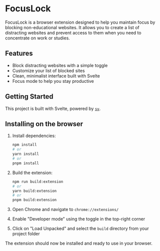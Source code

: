 # FocusLock

FocusLock is a browser extension designed to help you maintain focus by blocking non-educational websites. It allows you to create a list of distracting websites and prevent access to them when you need to concentrate on work or studies.

## Features

- Block distracting websites with a simple toggle
- Customize your list of blocked sites
- Clean, minimalist interface built with Svelte
- Focus mode to help you stay productive

## Getting Started

This project is built with Svelte, powered by [`sv`](https://svelte.dev/docs/kit/introduction).

## Installing on the browser

1. Install dependencies:
   ```bash
   npm install
   # or
   yarn install
   # or
   pnpm install
   ```

2. Build the extension:
   ```bash
   npm run build:extension
   # or
   yarn build:extension
   # or
   pnpm build:extension
   ```

3. Open Chrome and navigate to `chrome://extensions/`

4. Enable "Developer mode" using the toggle in the top-right corner

5. Click on "Load Unpacked" and select the `build` directory from your project folder

The extension should now be installed and ready to use in your browser.
